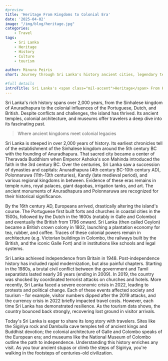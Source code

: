 ```yaml
---
#preview
title: 'Heritage From Kingdoms to Colonial Era'
date: '2025-04-02'
image: "/img/blog/heritage.jpg"
categories:
    - Travel
tags:
    - Sri Lanka
    - Heritage
    - History
    - Culture
    - tourism

author: Minura Peiris
short: Journey through Sri Lanka's history ancient cities, legendary temples, and colonial legacy that shape today's cultural landscape. 

#full details
introTitle: Sri Lanka's <span class="mil-accent">Heritage</span> From Kingdoms to Colonial Era 
---
```


Sri Lanka's rich history spans over 2,000 years, from the Sinhalese kingdom of Anuradhapura to the colonial influences of the Portuguese, Dutch, and British. Despite conflicts and challenges, the island has thrived. Its ancient temples, colonial architecture, and museums offer travelers a deep dive into its fascinating past.


> Where ancient kingdoms meet colonial legacies

Sri Lanka is steeped in over 2,000 years of history. Its earliest chronicles tell of the establishment of the Sinhalese kingdom around the 5th century BC with the founding of Anuradhapura. That sacred city became a center of Theravada Buddhism when Emperor Ashoka's son Mahinda introduced the faith in the 3rd century BC. Over the centuries, Sri Lanka saw a succession of dynasties and capitals: Anuradhapura (4th century BC-10th century AD), Polonnaruwa (11th-13th centuries), Kandy (late medieval period), and various regional kingdoms in between. Evidence of these eras remains in temple ruins, royal palaces, giant dagobas, irrigation tanks, and art. The ancient monuments of Anuradhapura and Polonnaruwa are recognized for their historical significance.

By the 16th century AD, Europeans arrived, drastically altering the island's course. The Portuguese first built forts and churches in coastal cities in the 1500s, followed by the Dutch in the 1600s (notably in Galle and Colombo) and eventually the British from 1796 onward. Sri Lanka (then called Ceylon) became a British crown colony in 1802, launching a plantation economy for tea, rubber, and coffee. Traces of these colonial powers remain in architecture (e.g. Victorian buildings in Colombo, the railways built by the British, and the iconic Galle Fort) and in institutions like schools and legal systems.

Sri Lanka achieved independence from Britain in 1948. Post-independence history has included rapid modernization, but also painful chapters. Starting in the 1980s, a brutal civil conflict between the government and Tamil separatists lasted nearly 26 years (ending in 2009). In 2019, the country was shocked by coordinated terrorist attacks on churches and hotels. More recently, Sri Lanka faced a severe economic crisis in 2022, leading to protests and political change. Each of these events affected society and tourism - for example, visitor numbers dipped after the 2019 attacks, and the currency crisis in 2022 briefly impacted travel costs. However, each time Sri Lanka has demonstrated resilience. As the tourism data shows, the country bounced back strongly, recovering lost ground in visitor arrivals.

Today's Sri Lanka is eager to share its long story with travelers. Sites like the Sigiriya rock and Dambulla cave temples tell of ancient kings and Buddhist devotion; the colonial architecture of Galle and Colombo speaks of the European era; and museums like the National Museum of Colombo outline the path to independence. Understanding this history enriches any visit. As you tour ancient stupas or climb the steps of Sigiriya, you're walking in the footsteps of centuries-old civilization.
